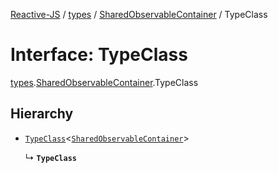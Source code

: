 [Reactive-JS](../README.md) / [types](../modules/types.md) / [SharedObservableContainer](../modules/types.SharedObservableContainer.md) / TypeClass

# Interface: TypeClass

[types](../modules/types.md).[SharedObservableContainer](../modules/types.SharedObservableContainer.md).TypeClass

## Hierarchy

- [`TypeClass`](types.ObservableContainers.TypeClass.md)<[`SharedObservableContainer`](types.SharedObservableContainer-1.md)\>

  ↳ **`TypeClass`**
